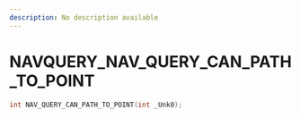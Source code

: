 ```yaml
---
description: No description available 
---
```


# NAVQUERY\_NAV_QUERY_CAN_PATH_TO_POINT

```cpp
int NAV_QUERY_CAN_PATH_TO_POINT(int _Unk0);
```
